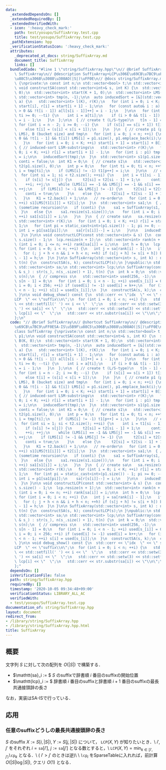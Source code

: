 ```yaml
---
data:
  _extendedDependsOn: []
  _extendedRequiredBy: []
  _extendedVerifiedWith:
  - icon: ':heavy_check_mark:'
    path: test/yosupo/SuffixArray.test.cpp
    title: test/yosupo/SuffixArray.test.cpp
  _pathExtension: hpp
  _verificationStatusIcon: ':heavy_check_mark:'
  attributes:
    _deprecated_at_docs: string/SuffixArray.md
    document_title: SuffixArray
    links: []
  bundledCode: "#line 1 \"string/SuffixArray.hpp\"\n// @brief SuffixArray\n// @shortcut\
    \ SuffixArray\n// @description SuffixArray+LCP\u306E\u69CB\u7BC9\uFF0ESA-IS\u5B9F\
    \u88C5\u306B\u3088\u308AO(|S|)\uFF0E\n// @docs string/SuffixArray.md\nclass SuffixArray\
    \ {\nprivate:\n const int n;\n std::vector<bool> t;\n std::vector<int> p1;\n\n\
    \ void constructSA(const std::vector<int>& s, int K) {\n  std::vector<int> B(K,\
    \ 0);\n  std::vector<int> start(K + 1, 0);\n  std::vector<int> LMS(n, -1);\n \
    \ std::vector<int> tmp(n, -1);\n\n  auto inducedSort = [&](std::vector<int> &\
    \ a) {\n   std::vector<int> l(K), r(K);\n   for (int i = 0; i < K; ++i) l[i] =\
    \ start[i], r[i] = start[i + 1] - 1;\n\n   for (const auto& i : a) {\n    if (i\
    \ > 0 && !t[i - 1]) a[l[s[i - 1]]++] = i - 1;\n   }\n\n   for (int ti = n - 1;\
    \ ti >= 0; --ti) {\n    int i = a[ti];\n    if (i > 0 && t[i - 1]) a[r[s[i - 1]]--]\
    \ = i - 1;\n   }\n  };\n\n  { // create t (L/S-type)\n   t[n - 1] = true;\n  \
    \ for (int i = n - 2; i >= 0; --i) {\n    if (s[i] == s[i + 1]) t[i] = t[i + 1];\n\
    \    else t[i] = (s[i] < s[i + 1]);\n   }\n  }\n  { // create p1 (position of\
    \ LMS), B (bucket size) and tmp\n   for (int i = 0; i < n; ++i) {\n    if (i >\
    \ 0 && !t[i - 1] && t[i]) LMS[i] = p1.size(), p1.emplace_back(i);\n    ++B[s[i]];\n\
    \   }\n   for (int i = 0; i < K; ++i) start[i + 1] = start[i] + B[i];\n  }\n \
    \ { // induced-sort LSM-substrings\n   std::vector<int> r(K);\n   for (int i =\
    \ 0; i < K; ++i) r[i] = start[i + 1] - 1;\n   for (int i : p1) tmp[r[s[i]]--]\
    \ = i;\n\n   inducedSort(tmp);\n  }\n  std::vector<int> s1(p1.size());\n  bool\
    \ conti = false;\n  int K1 = 0;\n  { // create s1\n   std::vector<int> t1(p1.size()),\
    \ t2(p1.size(), 0);\n   int p = 0;\n   for (int ti = 0; ti < n; ++ti) {\n    int\
    \ i = tmp[ti];\n    if (LMS[i] != -1) t1[p++] = i;\n   }\n\n   // compress\n \
    \  for (int si = 1; si < t2.size(); ++si) {\n    int i = t1[si - 1], j = t1[si];\n\
    \    if (s[i] != s[j]) {\n     t2[si] = t2[si - 1] + 1;\n     continue;\n    }\n\
    \    ++i; ++j;\n    while (LMS[i] == -1 && LMS[j] == -1 && s[i] == s[j]) ++i,\
    \ ++j;\n    if (LMS[i] != -1 && LMS[j] != -1) {\n     t2[si] = t2[si - 1];\n \
    \    conti = true;\n    }\n    else {\n     t2[si] = t2[si - 1] + 1;\n    }\n\
    \   }\n   K1 = t2.back() + 1;\n\n   // re-order\n   for (int i = 0; i < t1.size();\
    \ ++i) s1[LMS[t1[i]]] = t2[i];\n  }\n  std::vector<int> sa1;\n  { // create sa1\
    \ (sometime recursion)\n   if (conti) {\n    sa1 = SuffixArray(s1, K1).sa;\n \
    \  }\n   else {\n    sa1.resize(s1.size());\n    for (int i = 0; i < s1.size();\
    \ ++i) sa1[s1[i]] = i;\n   }\n  }\n  { // create sa\n   sa.resize(n, -1);\n  \
    \ std::vector<int> r(K);\n   for (int i = 0; i < K; ++i) r[i] = start[i + 1] -\
    \ 1;\n   for (int pi = static_cast<int>(p1.size()) - 1; pi >= 0; --pi) {\n   \
    \ int i = p1[sa1[pi]];\n    sa[r[s[i]]--] = i;\n   }\n\n   inducedSort(sa);\n\
    \  }\n }\n\n void constructLCP(const std::vector<int> & s) {\n  const int n =\
    \ s.size() - 1;\n  lcp.resize(n + 1);\n  std::vector<int> rank(n + 1);\n  for\
    \ (int i = 0; i <= n; ++i) rank[sa[i]] = i;\n\n  int h = 0;\n  lcp[0] = 0;\n \
    \ for (int i = 0; i < n; ++i) {\n   int j = sa[rank[i] - 1];\n   if (h > 0) --h;\n\
    \   for (; j + h < n && i + h < n; ++h) if (s[j + h] != s[i + h]) break;\n   lcp[rank[i]\
    \ - 1] = h;\n  }\n }\n\n SuffixArray(std::vector<int> s, int k) : n(s.size()),\
    \ t(n) {\n  constructSA(s, k); constructLCP(s);\n }\npublic:\n std::string str;\n\
    \ std::vector<int> sa;\n std::vector<int> lcp;\n\n SuffixArray(const std::string\
    \ & s_) : str(s_), n(s_.size() + 1), t(n) {\n  int k = 0;\n  std::vector<int>\
    \ s(n);\n  { // compress s\n   std::vector<int> used(256, -1);\n   used[0] = 0;\
    \ s[n - 1] = 0;\n   for (int i = 0; i < n - 1; ++i) used[s_[i]] = 0;\n   for (int\
    \ i = 0; i < 256; ++i) if (used[i] != -1) used[i] = k++;\n   for (int i = 0; i\
    \ < n - 1; ++i) s[i] = used[s_[i]];\n  }\n  constructSA(s, k);\n  constructLCP(s);\n\
    \ }\n\n void debug_show() const {\n  std::cerr << \"idx  \" << \" sa  \" << \"\
    LCP  \" << \"suffix\\n\";\n  for (int i = 0; i < n; ++i) {\n   std::cerr << std::setw(3)\
    \ << std::setfill(' ') << i << \"  \";\n   std::cerr << std::setw(3) << std::setfill('\
    \ ') << sa[i] << \"  \";\n   std::cerr << std::setw(3) << std::setfill(' ') <<\
    \ lcp[i] << \"  \";\n   std::cerr << str.substr(sa[i]) << \"\\n\";\n  }\n }\n\
    };\n"
  code: "// @brief SuffixArray\n// @shortcut SuffixArray\n// @description SuffixArray+LCP\u306E\
    \u69CB\u7BC9\uFF0ESA-IS\u5B9F\u88C5\u306B\u3088\u308AO(|S|)\uFF0E\n// @docs string/SuffixArray.md\n\
    class SuffixArray {\nprivate:\n const int n;\n std::vector<bool> t;\n std::vector<int>\
    \ p1;\n\n void constructSA(const std::vector<int>& s, int K) {\n  std::vector<int>\
    \ B(K, 0);\n  std::vector<int> start(K + 1, 0);\n  std::vector<int> LMS(n, -1);\n\
    \  std::vector<int> tmp(n, -1);\n\n  auto inducedSort = [&](std::vector<int> &\
    \ a) {\n   std::vector<int> l(K), r(K);\n   for (int i = 0; i < K; ++i) l[i] =\
    \ start[i], r[i] = start[i + 1] - 1;\n\n   for (const auto& i : a) {\n    if (i\
    \ > 0 && !t[i - 1]) a[l[s[i - 1]]++] = i - 1;\n   }\n\n   for (int ti = n - 1;\
    \ ti >= 0; --ti) {\n    int i = a[ti];\n    if (i > 0 && t[i - 1]) a[r[s[i - 1]]--]\
    \ = i - 1;\n   }\n  };\n\n  { // create t (L/S-type)\n   t[n - 1] = true;\n  \
    \ for (int i = n - 2; i >= 0; --i) {\n    if (s[i] == s[i + 1]) t[i] = t[i + 1];\n\
    \    else t[i] = (s[i] < s[i + 1]);\n   }\n  }\n  { // create p1 (position of\
    \ LMS), B (bucket size) and tmp\n   for (int i = 0; i < n; ++i) {\n    if (i >\
    \ 0 && !t[i - 1] && t[i]) LMS[i] = p1.size(), p1.emplace_back(i);\n    ++B[s[i]];\n\
    \   }\n   for (int i = 0; i < K; ++i) start[i + 1] = start[i] + B[i];\n  }\n \
    \ { // induced-sort LSM-substrings\n   std::vector<int> r(K);\n   for (int i =\
    \ 0; i < K; ++i) r[i] = start[i + 1] - 1;\n   for (int i : p1) tmp[r[s[i]]--]\
    \ = i;\n\n   inducedSort(tmp);\n  }\n  std::vector<int> s1(p1.size());\n  bool\
    \ conti = false;\n  int K1 = 0;\n  { // create s1\n   std::vector<int> t1(p1.size()),\
    \ t2(p1.size(), 0);\n   int p = 0;\n   for (int ti = 0; ti < n; ++ti) {\n    int\
    \ i = tmp[ti];\n    if (LMS[i] != -1) t1[p++] = i;\n   }\n\n   // compress\n \
    \  for (int si = 1; si < t2.size(); ++si) {\n    int i = t1[si - 1], j = t1[si];\n\
    \    if (s[i] != s[j]) {\n     t2[si] = t2[si - 1] + 1;\n     continue;\n    }\n\
    \    ++i; ++j;\n    while (LMS[i] == -1 && LMS[j] == -1 && s[i] == s[j]) ++i,\
    \ ++j;\n    if (LMS[i] != -1 && LMS[j] != -1) {\n     t2[si] = t2[si - 1];\n \
    \    conti = true;\n    }\n    else {\n     t2[si] = t2[si - 1] + 1;\n    }\n\
    \   }\n   K1 = t2.back() + 1;\n\n   // re-order\n   for (int i = 0; i < t1.size();\
    \ ++i) s1[LMS[t1[i]]] = t2[i];\n  }\n  std::vector<int> sa1;\n  { // create sa1\
    \ (sometime recursion)\n   if (conti) {\n    sa1 = SuffixArray(s1, K1).sa;\n \
    \  }\n   else {\n    sa1.resize(s1.size());\n    for (int i = 0; i < s1.size();\
    \ ++i) sa1[s1[i]] = i;\n   }\n  }\n  { // create sa\n   sa.resize(n, -1);\n  \
    \ std::vector<int> r(K);\n   for (int i = 0; i < K; ++i) r[i] = start[i + 1] -\
    \ 1;\n   for (int pi = static_cast<int>(p1.size()) - 1; pi >= 0; --pi) {\n   \
    \ int i = p1[sa1[pi]];\n    sa[r[s[i]]--] = i;\n   }\n\n   inducedSort(sa);\n\
    \  }\n }\n\n void constructLCP(const std::vector<int> & s) {\n  const int n =\
    \ s.size() - 1;\n  lcp.resize(n + 1);\n  std::vector<int> rank(n + 1);\n  for\
    \ (int i = 0; i <= n; ++i) rank[sa[i]] = i;\n\n  int h = 0;\n  lcp[0] = 0;\n \
    \ for (int i = 0; i < n; ++i) {\n   int j = sa[rank[i] - 1];\n   if (h > 0) --h;\n\
    \   for (; j + h < n && i + h < n; ++h) if (s[j + h] != s[i + h]) break;\n   lcp[rank[i]\
    \ - 1] = h;\n  }\n }\n\n SuffixArray(std::vector<int> s, int k) : n(s.size()),\
    \ t(n) {\n  constructSA(s, k); constructLCP(s);\n }\npublic:\n std::string str;\n\
    \ std::vector<int> sa;\n std::vector<int> lcp;\n\n SuffixArray(const std::string\
    \ & s_) : str(s_), n(s_.size() + 1), t(n) {\n  int k = 0;\n  std::vector<int>\
    \ s(n);\n  { // compress s\n   std::vector<int> used(256, -1);\n   used[0] = 0;\
    \ s[n - 1] = 0;\n   for (int i = 0; i < n - 1; ++i) used[s_[i]] = 0;\n   for (int\
    \ i = 0; i < 256; ++i) if (used[i] != -1) used[i] = k++;\n   for (int i = 0; i\
    \ < n - 1; ++i) s[i] = used[s_[i]];\n  }\n  constructSA(s, k);\n  constructLCP(s);\n\
    \ }\n\n void debug_show() const {\n  std::cerr << \"idx  \" << \" sa  \" << \"\
    LCP  \" << \"suffix\\n\";\n  for (int i = 0; i < n; ++i) {\n   std::cerr << std::setw(3)\
    \ << std::setfill(' ') << i << \"  \";\n   std::cerr << std::setw(3) << std::setfill('\
    \ ') << sa[i] << \"  \";\n   std::cerr << std::setw(3) << std::setfill(' ') <<\
    \ lcp[i] << \"  \";\n   std::cerr << str.substr(sa[i]) << \"\\n\";\n  }\n }\n\
    };"
  dependsOn: []
  isVerificationFile: false
  path: string/SuffixArray.hpp
  requiredBy: []
  timestamp: '2020-10-05 09:34:48+09:00'
  verificationStatus: LIBRARY_ALL_AC
  verifiedWith:
  - test/yosupo/SuffixArray.test.cpp
documentation_of: string/SuffixArray.hpp
layout: document
redirect_from:
- /library/string/SuffixArray.hpp
- /library/string/SuffixArray.hpp.html
title: SuffixArray
---
```

## 概要
文字列 $S$ に対して次の配列を $O(|S|)$ で構築する．
  - $\mathtt{sa}_i := $ $S$ のsuffixで辞書順 $i$ 番目のsuffixの開始位置
  - $\mathtt{lcp}_i := $ 辞書順 $i$ 番目のsuffixと辞書順 $i+1$ 番目のsuffixの最長共通接頭辞の長さ

なお，実装はSA-ISで行っている．

## 応用
### 任意のsuffixどうしの最長共通接頭辞の長さ
$S$ のsuffix $X:=S[i,|S|), Y:=S[j,|S|)$ について， $\mathtt{LCP}(X, Y)$ が知りたいとき．\\
$i', j'$ をそれぞれ $i = \mathtt{sa}[i']$, $j := \mathtt{sa}[j']$ となる数とすると，\\
$\mathtt{LCP}(X, Y) = \min_{k\in[i',j')}{\mathtt{lcp}_k}$ となる．\\
( $i'>j'$ のときは逆)\\
\\
$\mathtt{lcp}_i$ をSparseTableに入れれば，前計算 $O(|S|\log |S|)$, クエリ $O(1)$ となる．
